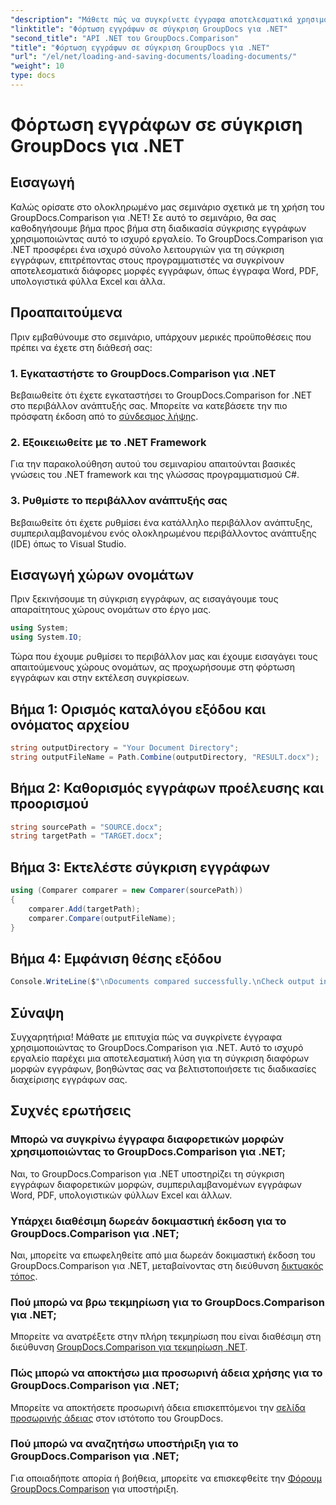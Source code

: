 ```yaml
---
"description": "Μάθετε πώς να συγκρίνετε έγγραφα αποτελεσματικά χρησιμοποιώντας το GroupDocs.Comparison για .NET. Βελτιστοποιήστε τις διαδικασίες διαχείρισης εγγράφων σας."
"linktitle": "Φόρτωση εγγράφων σε σύγκριση GroupDocs για .NET"
"second_title": "API .NET του GroupDocs.Comparison"
"title": "Φόρτωση εγγράφων σε σύγκριση GroupDocs για .NET"
"url": "/el/net/loading-and-saving-documents/loading-documents/"
"weight": 10
type: docs
---
```

# Φόρτωση εγγράφων σε σύγκριση GroupDocs για .NET

## Εισαγωγή
Καλώς ορίσατε στο ολοκληρωμένο μας σεμινάριο σχετικά με τη χρήση του GroupDocs.Comparison για .NET! Σε αυτό το σεμινάριο, θα σας καθοδηγήσουμε βήμα προς βήμα στη διαδικασία σύγκρισης εγγράφων χρησιμοποιώντας αυτό το ισχυρό εργαλείο. Το GroupDocs.Comparison για .NET προσφέρει ένα ισχυρό σύνολο λειτουργιών για τη σύγκριση εγγράφων, επιτρέποντας στους προγραμματιστές να συγκρίνουν αποτελεσματικά διάφορες μορφές εγγράφων, όπως έγγραφα Word, PDF, υπολογιστικά φύλλα Excel και άλλα.
## Προαπαιτούμενα
Πριν εμβαθύνουμε στο σεμινάριο, υπάρχουν μερικές προϋποθέσεις που πρέπει να έχετε στη διάθεσή σας:
### 1. Εγκαταστήστε το GroupDocs.Comparison για .NET
Βεβαιωθείτε ότι έχετε εγκαταστήσει το GroupDocs.Comparison for .NET στο περιβάλλον ανάπτυξής σας. Μπορείτε να κατεβάσετε την πιο πρόσφατη έκδοση από το [σύνδεσμος λήψης](https://releases.groupdocs.com/comparison/net/).
### 2. Εξοικειωθείτε με το .NET Framework
Για την παρακολούθηση αυτού του σεμιναρίου απαιτούνται βασικές γνώσεις του .NET framework και της γλώσσας προγραμματισμού C#.
### 3. Ρυθμίστε το περιβάλλον ανάπτυξής σας
Βεβαιωθείτε ότι έχετε ρυθμίσει ένα κατάλληλο περιβάλλον ανάπτυξης, συμπεριλαμβανομένου ενός ολοκληρωμένου περιβάλλοντος ανάπτυξης (IDE) όπως το Visual Studio.

## Εισαγωγή χώρων ονομάτων
Πριν ξεκινήσουμε τη σύγκριση εγγράφων, ας εισαγάγουμε τους απαραίτητους χώρους ονομάτων στο έργο μας.

```csharp
using System;
using System.IO;
```

Τώρα που έχουμε ρυθμίσει το περιβάλλον μας και έχουμε εισαγάγει τους απαιτούμενους χώρους ονομάτων, ας προχωρήσουμε στη φόρτωση εγγράφων και στην εκτέλεση συγκρίσεων.
## Βήμα 1: Ορισμός καταλόγου εξόδου και ονόματος αρχείου
```csharp
string outputDirectory = "Your Document Directory";
string outputFileName = Path.Combine(outputDirectory, "RESULT.docx");
```
## Βήμα 2: Καθορισμός εγγράφων προέλευσης και προορισμού
```csharp
string sourcePath = "SOURCE.docx";
string targetPath = "TARGET.docx";
```
## Βήμα 3: Εκτελέστε σύγκριση εγγράφων
```csharp
using (Comparer comparer = new Comparer(sourcePath))
{
    comparer.Add(targetPath);
    comparer.Compare(outputFileName);
}
```
## Βήμα 4: Εμφάνιση θέσης εξόδου
```csharp
Console.WriteLine($"\nDocuments compared successfully.\nCheck output in {outputDirectory}.");
```

## Σύναψη
Συγχαρητήρια! Μάθατε με επιτυχία πώς να συγκρίνετε έγγραφα χρησιμοποιώντας το GroupDocs.Comparison για .NET. Αυτό το ισχυρό εργαλείο παρέχει μια αποτελεσματική λύση για τη σύγκριση διαφόρων μορφών εγγράφων, βοηθώντας σας να βελτιστοποιήσετε τις διαδικασίες διαχείρισης εγγράφων σας.
## Συχνές ερωτήσεις
### Μπορώ να συγκρίνω έγγραφα διαφορετικών μορφών χρησιμοποιώντας το GroupDocs.Comparison για .NET;
Ναι, το GroupDocs.Comparison για .NET υποστηρίζει τη σύγκριση εγγράφων διαφορετικών μορφών, συμπεριλαμβανομένων εγγράφων Word, PDF, υπολογιστικών φύλλων Excel και άλλων.
### Υπάρχει διαθέσιμη δωρεάν δοκιμαστική έκδοση για το GroupDocs.Comparison για .NET;
Ναι, μπορείτε να επωφεληθείτε από μια δωρεάν δοκιμαστική έκδοση του GroupDocs.Comparison για .NET, μεταβαίνοντας στη διεύθυνση [δικτυακός τόπος](https://releases.groupdocs.com/).
### Πού μπορώ να βρω τεκμηρίωση για το GroupDocs.Comparison για .NET;
Μπορείτε να ανατρέξετε στην πλήρη τεκμηρίωση που είναι διαθέσιμη στη διεύθυνση [GroupDocs.Comparison για τεκμηρίωση .NET](https://tutorials.groupdocs.com/comparison/net/).
### Πώς μπορώ να αποκτήσω μια προσωρινή άδεια χρήσης για το GroupDocs.Comparison για .NET;
Μπορείτε να αποκτήσετε προσωρινή άδεια επισκεπτόμενοι την [σελίδα προσωρινής άδειας](https://purchase.groupdocs.com/temporary-license/) στον ιστότοπο του GroupDocs.
### Πού μπορώ να αναζητήσω υποστήριξη για το GroupDocs.Comparison για .NET;
Για οποιαδήποτε απορία ή βοήθεια, μπορείτε να επισκεφθείτε την [Φόρουμ GroupDocs.Comparison](https://forum.groupdocs.com/c/comparison/12) για υποστήριξη.